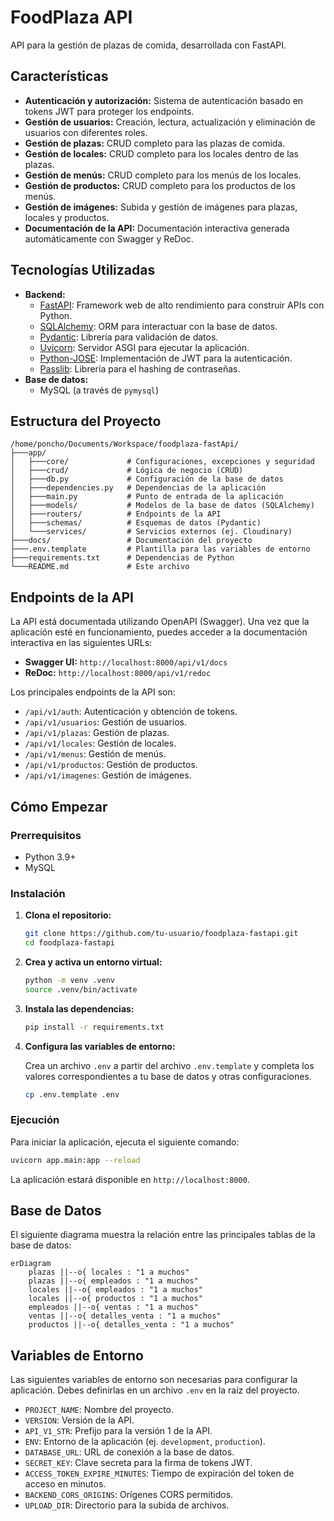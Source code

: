 # FoodPlaza API

API para la gestión de plazas de comida, desarrollada con FastAPI.

## Características

-   **Autenticación y autorización:** Sistema de autenticación basado en tokens JWT para proteger los endpoints.
-   **Gestión de usuarios:** Creación, lectura, actualización y eliminación de usuarios con diferentes roles.
-   **Gestión de plazas:** CRUD completo para las plazas de comida.
-   **Gestión de locales:** CRUD completo para los locales dentro de las plazas.
-   **Gestión de menús:** CRUD completo para los menús de los locales.
-   **Gestión de productos:** CRUD completo para los productos de los menús.
-   **Gestión de imágenes:** Subida y gestión de imágenes para plazas, locales y productos.
-   **Documentación de la API:** Documentación interactiva generada automáticamente con Swagger y ReDoc.

## Tecnologías Utilizadas

-   **Backend:**
    -   [FastAPI](https://fastapi.tiangolo.com/): Framework web de alto rendimiento para construir APIs con Python.
    -   [SQLAlchemy](https://www.sqlalchemy.org/): ORM para interactuar con la base de datos.
    -   [Pydantic](https://docs.pydantic.dev/): Librería para validación de datos.
    -   [Uvicorn](https://www.uvicorn.org/): Servidor ASGI para ejecutar la aplicación.
    -   [Python-JOSE](https://python-jose.readthedocs.io/): Implementación de JWT para la autenticación.
    -   [Passlib](https://passlib.readthedocs.io/): Librería para el hashing de contraseñas.
-   **Base de datos:**
    -   MySQL (a través de `pymysql`)

## Estructura del Proyecto

```
/home/poncho/Documents/Workspace/foodplaza-fastApi/
├───app/
│   ├───core/             # Configuraciones, excepciones y seguridad
│   ├───crud/             # Lógica de negocio (CRUD)
│   ├───db.py             # Configuración de la base de datos
│   ├───dependencies.py   # Dependencias de la aplicación
│   ├───main.py           # Punto de entrada de la aplicación
│   ├───models/           # Modelos de la base de datos (SQLAlchemy)
│   ├───routers/          # Endpoints de la API
│   ├───schemas/          # Esquemas de datos (Pydantic)
│   └───services/         # Servicios externos (ej. Cloudinary)
├───docs/                 # Documentación del proyecto
├───.env.template         # Plantilla para las variables de entorno
├───requirements.txt      # Dependencias de Python
└───README.md             # Este archivo
```

## Endpoints de la API

La API está documentada utilizando OpenAPI (Swagger). Una vez que la aplicación esté en funcionamiento, puedes acceder a la documentación interactiva en las siguientes URLs:

-   **Swagger UI:** `http://localhost:8000/api/v1/docs`
-   **ReDoc:** `http://localhost:8000/api/v1/redoc`

Los principales endpoints de la API son:

-   `/api/v1/auth`: Autenticación y obtención de tokens.
-   `/api/v1/usuarios`: Gestión de usuarios.
-   `/api/v1/plazas`: Gestión de plazas.
-   `/api/v1/locales`: Gestión de locales.
-   `/api/v1/menus`: Gestión de menús.
-   `/api/v1/productos`: Gestión de productos.
-   `/api/v1/imagenes`: Gestión de imágenes.

## Cómo Empezar

### Prerrequisitos

-   Python 3.9+
-   MySQL

### Instalación

1.  **Clona el repositorio:**

    ```bash
    git clone https://github.com/tu-usuario/foodplaza-fastapi.git
    cd foodplaza-fastapi
    ```

2.  **Crea y activa un entorno virtual:**

    ```bash
    python -m venv .venv
    source .venv/bin/activate
    ```

3.  **Instala las dependencias:**

    ```bash
    pip install -r requirements.txt
    ```

4.  **Configura las variables de entorno:**

    Crea un archivo `.env` a partir del archivo `.env.template` y completa los valores correspondientes a tu base de datos y otras configuraciones.

    ```bash
    cp .env.template .env
    ```

### Ejecución

Para iniciar la aplicación, ejecuta el siguiente comando:

```bash
uvicorn app.main:app --reload
```

La aplicación estará disponible en `http://localhost:8000`.

## Base de Datos

El siguiente diagrama muestra la relación entre las principales tablas de la base de datos:

```mermaid
erDiagram
    plazas ||--o{ locales : "1 a muchos"
    plazas ||--o{ empleados : "1 a muchos"
    locales ||--o{ empleados : "1 a muchos"
    locales ||--o{ productos : "1 a muchos"
    empleados ||--o{ ventas : "1 a muchos"
    ventas ||--o{ detalles_venta : "1 a muchos"
    productos ||--o{ detalles_venta : "1 a muchos"
```

## Variables de Entorno

Las siguientes variables de entorno son necesarias para configurar la aplicación. Debes definirlas en un archivo `.env` en la raíz del proyecto.

-   `PROJECT_NAME`: Nombre del proyecto.
-   `VERSION`: Versión de la API.
-   `API_V1_STR`: Prefijo para la versión 1 de la API.
-   `ENV`: Entorno de la aplicación (ej. `development`, `production`).
-   `DATABASE_URL`: URL de conexión a la base de datos.
-   `SECRET_KEY`: Clave secreta para la firma de tokens JWT.
-   `ACCESS_TOKEN_EXPIRE_MINUTES`: Tiempo de expiración del token de acceso en minutos.
-   `BACKEND_CORS_ORIGINS`: Orígenes CORS permitidos.
-   `UPLOAD_DIR`: Directorio para la subida de archivos.